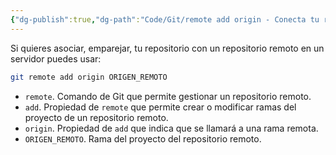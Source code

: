 ```yaml
---
{"dg-publish":true,"dg-path":"Code/Git/remote add origin - Conecta tu repositorio local con un servidor remoto en Git.md","permalink":"/code/git/remote-add-origin-conecta-tu-repositorio-local-con-un-servidor-remoto-en-git/","created":"2024-04-03T20:57","updated":"2024-04-03T21:10"}
---
```


Si quieres asociar, emparejar, tu repositorio con un repositorio remoto en un servidor puedes usar:
```sh
git remote add origin ORIGEN_REMOTO
```
- `remote`. Comando de Git que permite gestionar un repositorio remoto.
- `add`. Propiedad de `remote` que permite crear o modificar ramas del proyecto de un repositorio remoto.
- `origin`. Propiedad de `add` que indica que se llamará a una rama remota.
- `ORIGEN_REMOTO`. Rama del proyecto del repositorio remoto.
